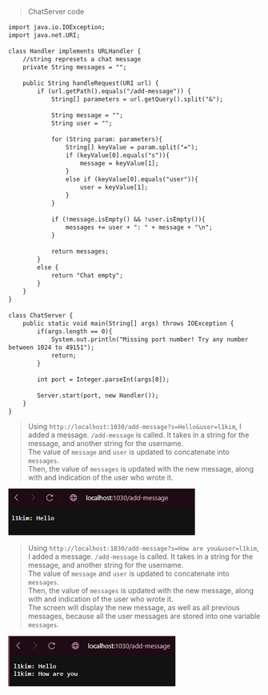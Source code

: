 >ChatServer code

```
import java.io.IOException;
import java.net.URI;

class Handler implements URLHandler {
    //string represets a chat message
    private String messages = "";

    public String handleRequest(URI url) {
        if (url.getPath().equals("/add-message")) {
            String[] parameters = url.getQuery().split("&");

            String message = "";
            String user = "";

            for (String param: parameters){
                String[] keyValue = param.split("=");
                if (keyValue[0].equals("s")){
                    message = keyValue[1];
                }
                else if (keyValue[0].equals("user")){
                    user = keyValue[1];
                }
            }

            if (!message.isEmpty() && !user.isEmpty()){
                messages += user + ": " + message + "\n";
            }

            return messages;
        }
        else {
            return "Chat empty";
        }
    }
}

class ChatServer {
    public static void main(String[] args) throws IOException {
        if(args.length == 0){
            System.out.println("Missing port number! Try any number between 1024 to 49151");
            return;
        }

        int port = Integer.parseInt(args[0]);

        Server.start(port, new Handler());
    }
}
```

>Using `http://localhost:1030/add-message?s=Hello&user=l1kim`, I added a message.
>`/add-message` is called. It takes in a string for the message, and another string for the username.  
>The value of `message` and `user` is updated to concatenate into `messages`.  
>Then, the value of `messages` is updated with the new message, along with and indication of the user who wrote it.  
  
![Image](chatmsg1.png)  

    
>Using `http://localhost:1030/add-message?s=How are you&user=l1kim`, I added a message.
>`/add-message` is called. It takes in a string for the message, and another string for the username.  
>The value of `message` and `user` is updated to concatenate into `messages`.  
>Then, the value of `messages` is updated with the new message, along with and indication of the user who wrote it.  
>The screen will display the new message, as well as all previous messages, because all the user messages are stored into one variable `messages`.  
  
![Image](chatmsg2.png)  
